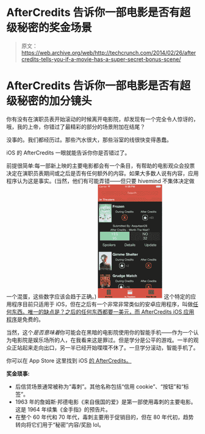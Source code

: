 # AfterCredits 告诉你一部电影是否有超级秘密的奖金场景 

> 原文：<https://web.archive.org/web/http://techcrunch.com/2014/02/26/aftercredits-tells-you-if-a-movie-has-a-super-secret-bonus-scene/>

# AfterCredits 告诉你一部电影是否有超级秘密的加分镜头

你有没有在演职员表开始滚动的时候离开电影院，却发现有一个完全令人惊讶的，哦，我的上帝，你错过了最精彩的部分的场景附加在结尾？

没事的。我们都经历过。那些汽水很大，那些浴室的线很快变得愚蠢。

iOS 的 AfterCredits 一眼就能告诉你你是否错过了。

前提很简单:每一部新上映的主要电影都会有一个条目，有帮助的电影观众会投票决定在演职员表期间或之后是否有任何额外的内容。如果大多数人说有内容，应用程序认为这是事实。(当然，他们有可能弄错——但只要 hivemind 不集体决定做一个混蛋，这些数字应该会趋于正确。)
![aftercreds](img/b56b1541512f4f092a84408ab538ebe0.png)
这个特定的应用程序目前只适用于 iOS，但在之后有一个非常非常类似的安卓应用程序，叫做[任何东西。唯一的缺点是？之后的任何东西都要一美元，而 AfterCredits iOS 应用程序](//web.archive.org/web/20230131142217/http://play.google.com/store/apps/details?id=com.anythingafter.moviecredits&hl=en)是免费的。

当然，这个*是否意味着*你可能会在黑暗的电影院使用你的智能手机——作为一个认为电影院是娱乐场所的人，在我看来这是罪过。但是学分是公平的游戏。一半的观众正站起来走向出口，另一半已经开始喋喋不休了。一旦学分滚动，智能手机了。

你可以在 App Store 这里找到 iOS [的 AfterCredits。](//web.archive.org/web/20230131142217/http://itunes.apple.com/us/app/after-credits/id526312638?mt=8)

**奖金琐事:**

*   后信贷场景通常被称为“毒刺”。其他名称包括“信用 cookie”、“按钮”和“标签”。
*   1963 年的詹姆斯·邦德电影《来自俄国的爱》是第一部使用毒刺的主要电影。这是 1964 年续集《金手指》的预告片。
*   在整个 60 年代和 70 年代，毒刺主要用于促销目的，但在 80 年代初，趋势转向将它们用于“秘密”内容/奖励 lol。